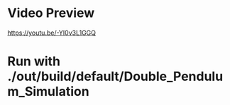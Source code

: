 # Video Preview
 
https://youtu.be/-YI0v3L1GGQ

# Run with ./out/build/default/Double_Pendulum_Simulation